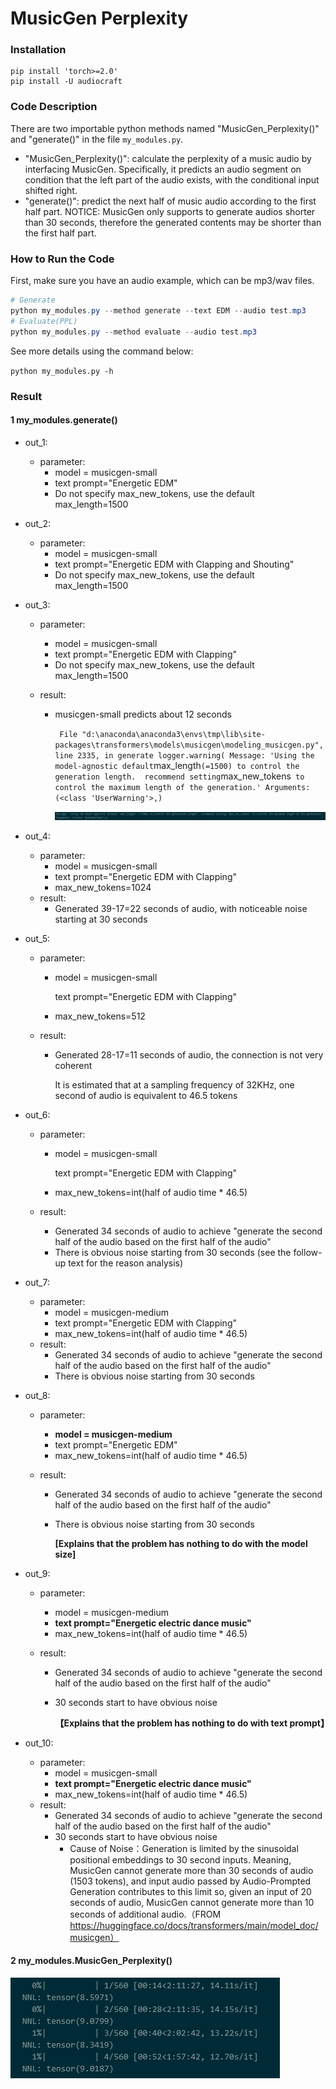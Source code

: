 # MusicGen Perplexity

### Installation

~~~
pip install 'torch>=2.0'
pip install -U audiocraft
~~~

### Code Description

There are two importable python methods named "MusicGen_Perplexity()" and "generate()" in the file `my_modules.py`. 

- "MusicGen_Perplexity()": calculate the perplexity of a music audio by interfacing MusicGen. Specifically, it predicts an audio segment on condition that the left part of the audio exists, with the conditional input shifted right.
- "generate()": predict the next half of music audio according to the first half part. NOTICE: MusicGen only supports to generate audios shorter than 30 seconds, therefore the generated contents may be shorter than the first half part.

### How to Run the Code

First, make sure you have an audio example, which can be mp3/wav files.

~~~powershell
# Generate
python my_modules.py --method generate --text EDM --audio test.mp3
# Evaluate(PPL)
python my_modules.py --method evaluate --audio test.mp3
~~~

See more details using the command below:

 `python my_modules.py -h`

### Result

#### 1 my_modules.generate()

- out_1: 

	- parameter:
		- model = musicgen-small
		- text prompt="Energetic EDM"
		- Do not specify max_new_tokens, use the default max_length=1500

- out_2: 

	- parameter:
		- model = musicgen-small
		- text prompt="Energetic EDM with Clapping and Shouting"
		- Do not specify max_new_tokens, use the default max_length=1500

- out_3: 

	- parameter:
		- model = musicgen-small
		- text prompt="Energetic EDM with Clapping"
		- Do not specify max_new_tokens, use the default max_length=1500

	- result:

		- musicgen-small predicts about 12 seconds

			`  File "d:\anaconda\anaconda3\envs\tmp\lib\site-packages\transformers\models\musicgen\modeling_musicgen.py", line 2335, in generate
			    logger.warning(
			Message: 'Using the model-agnostic default `max_length` (=1500) to control the generation length.  recommend setting `max_new_tokens` to control the maximum length of the generation.'
			Arguments: (<class 'UserWarning'>,)`

			![image-20230904163450742](assets/output_3.png)

- out_4:

	- parameter:
		- model = musicgen-small
		- text prompt="Energetic EDM with Clapping"
		- max_new_tokens=1024
	- result:
		- Generated 39-17=22 seconds of audio, with noticeable noise starting at 30 seconds

- out_5:

	- parameter:

		- model = musicgen-small

			text prompt="Energetic EDM with Clapping"

		- max_new_tokens=512

	- result:

		- Generated 28-17=11 seconds of audio, the connection is not very coherent

			It is estimated that at a sampling frequency of 32KHz, one second of audio is equivalent to 46.5 tokens

- out_6:

	- parameter:

		- model = musicgen-small

			text prompt="Energetic EDM with Clapping"

		- max_new_tokens=int(half of audio time * 46.5)

	- result:

		- Generated 34 seconds of audio to achieve "generate the second half of the audio based on the first half of the audio"
		- There is obvious noise starting from 30 seconds (see the follow-up text for the reason analysis)

- out_7:

	- parameter:
		- model = musicgen-medium
		- text prompt="Energetic EDM with Clapping"
		- max_new_tokens=int(half of audio time * 46.5)
	- result:
		- Generated 34 seconds of audio to achieve "generate the second half of the audio based on the first half of the audio"
		- There is obvious noise starting from 30 seconds

- out_8:

	- parameter:

		- **model = musicgen-medium**
		- text prompt="Energetic EDM"
		- max_new_tokens=int(half of audio time * 46.5)

	- result:

		- Generated 34 seconds of audio to achieve "generate the second half of the audio based on the first half of the audio"

		- There is obvious noise starting from 30 seconds

			**[Explains that the problem has nothing to do with the model size]**

- out_9:

	- parameter:

		- model = musicgen-medium
		- **text prompt="Energetic electric dance music"**
		- max_new_tokens=int(half of audio time * 46.5)

	- result:

		- Generated 34 seconds of audio to achieve "generate the second half of the audio based on the first half of the audio"

		- 30 seconds start to have obvious noise

			**【Explains that the problem has nothing to do with text prompt】**

- out_10:

	- parameter:
		- model = musicgen-small
		- **text prompt="Energetic electric dance music"**
		- max_new_tokens=int(half of audio time * 46.5)
	- result:
		- Generated 34 seconds of audio to achieve "generate the second half of the audio based on the first half of the audio"
		- 30 seconds start to have obvious noise
			- Cause of Noise：Generation is limited by the sinusoidal positional embeddings to 30 second inputs. Meaning, MusicGen cannot generate more than 30 seconds of audio (1503 tokens), and input audio passed by Audio-Prompted Generation contributes to this limit so, given an input of 20 seconds of audio, MusicGen cannot generate more than 10 seconds of additional audio.（FROM https://huggingface.co/docs/transformers/main/model_doc/musicgen）

#### 2 my_modules.MusicGen_Perplexity()

![image-20230905221142032](assets/perplexity.png)

